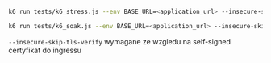 ```sh
k6 run tests/k6_stress.js --env BASE_URL=<application_url> --insecure-skip-tls-verify
```

```sh
k6 run tests/k6_soak.js --env BASE_URL=<application_url> --insecure-skip-tls-verify
```

`--insecure-skip-tls-verify` wymagane ze wzgledu na self-signed certyfikat do ingressu

